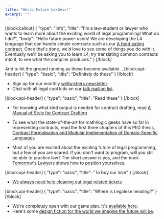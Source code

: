 ```yaml
---
title: "Hello Future LexDevs!"
excerpt: ""
---
```

[block:callout]
{
  "type": "info",
  "title": "I'm a law-student or lawyer who wants to learn more about the exciting world of legal programming!  What do I do?",
  "body": "Hello future power-users!  We are developing the L4 language that can handle simple contracts such as our [A food eating contract](blog:a-food-eating-contract).  Once that's done, we'd love to see some of things you do with it.  Eventually we'll be asking you to learn L4, try translating common contracts into it, to see what the compiler produces."
}
[/block]

And to hit the ground running as these become available...
[block:api-header]
{
  "type": "basic",
  "title": "Definitely do these"
}
[/block]
* Sign up for our monthly [wellwishers newsletter](http://wellwishers.lists.legalese.com).
* Chat with all legal cool kids on our [talk mailing list](http://talk.lists.legalese.com).

[block:api-header]
{
  "type": "basic",
  "title": "Read these"
}
[/block]
* For knowing what kind output is needed for contract drafting, read [A Manual of Style for Contract Drafting](http://www.adamsdrafting.com/writing/mscd/)

* To see what the state-of-the-art for math/logic geeks have so far in representing contracts, read the first three chapters of this PhD thesis, [Contract Formalisation and Modular Implementation of Domain-Specific Languages](https://drive.google.com/file/d/0BxOaYa8pqqSwbl9GMWtwVU5HSFU/view)

* Most of you are excited about the exciting future of legal programming, but a few of you are scared.   If you don't want to program, will you still be able to practice law?  The short answer is yes, and the book [Tomorrow's Lawyers](https://www.amazon.com/Tomorrows-Lawyers-Introduction-Your-Future/dp/019966806X) shows how to position yourselves.

[block:api-header]
{
  "type": "basic",
  "title": "To buy our love"
}
[/block]
* [We always need help cleaning out legal related tickets](http://issues.legalese.com)


[block:api-header]
{
  "type": "basic",
  "title": "Where is Legalese heading?"
}
[/block]
* We're completely open with our game plan.  It's [available here](https://legalese.com/v1.0/page/future).
* Here's some [design fiction for the world we imagine the future will be](https://github.com/legalese/legalese.com/blob/dbddd095a637eba65edd6217a80c33dc5671ab4f/doc/designfiction.org).